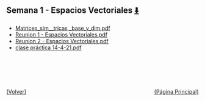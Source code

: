 
<html>
<body>
<h2>Semana 1 - Espacios Vectoriales <a href="https://downgit.github.io/#/home?url=https://github.com/Apuntes-FIUBA/Apuntes-Electronica/tree/main/81 - Matemática/8102 - Algebra II/Clases Vargas/1 - Espacios Vectoriales/Semana 1 - Espacios Vectoriales" style="font-size:20px">  ⬇️ </a></h2>
<ul>
    <li><a href="Matrices_sim__tricas,_base_y_dim.pdf">Matrices_sim__tricas,_base_y_dim.pdf</a></li>
    <li><a href="Reunion 1 - Espacios Vectoriales.pdf">Reunion 1 - Espacios Vectoriales.pdf</a></li>
    <li><a href="Reunion 2 - Espacios Vectoriales.pdf">Reunion 2 - Espacios Vectoriales.pdf</a></li>
    <li><a href="clase práctica 14-4-21.pdf">clase práctica 14-4-21.pdf</a></li>
</ul>
</body>
</html>


<br><br><br><br><br><a href="../" style="float: left">(Volver)</a> <a href="https://apuntes-fiuba.github.io/Apuntes-Electronica" style="float: right">(Página Principal)</a>
